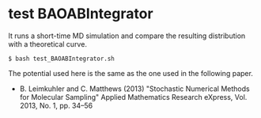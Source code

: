 # test BAOABIntegrator

It runs a short-time MD simulation and compare the resulting distribution with
a theoretical curve.

```console
$ bash test_BAOABIntegrator.sh
```

The potential used here is the same as the one used in the following paper.
- B. Leimkuhler and C. Matthews (2013) "Stochastic Numerical Methods for Molecular Sampling"
  Applied Mathematics Research eXpress, Vol. 2013, No. 1, pp. 34–56
